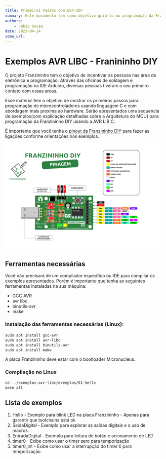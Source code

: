 ```yaml
---
title: Primeiros Passos com ESP-IDF
summary: Este documento tem como objetivo guiá-lo na programação da Franininho DIY com AVR LIB C
authors:
    - Fábio Souza
date: 2021-04-24
some_url:
---
```


# Exemplos AVR LIBC - Franininho DIY

O projeto Franzininho tem o objetivo de incentivar as pessoas nas área de eletrônica e programação. Através das oficinas de soldagem e programação na IDE Arduino, diversas pessoas tiveram o seu primeiro contato com essas areas.

Esse material tem o objetivo de mostrar os primeiros passos para programação de microcontroladores usando linguagem C e com abordagem mais proxima ao hardware. Serão apresentados uma sequencia de exemplos(com explicação detalhadas sobre a Arquitetura do MCU) para programação da Franzininho DIY usando a AVR LIB C.

É importante que você tenha o [pinout da Franzininho DIY](https://github.com/Franzininho/imagens-franzininho/blob/main/franzininho_diy/Pinagem-completa-Franzininho-DIY-V2RV2.png) para fazer as ligações conforme orientações nos exemplos.

![pinout Franzininho DIY](img/0x00/Pinagem-Franzininho-DIY-V2RV2.png)


## Ferramentas necessárias

Você não precisará de um compilador específico ou IDE para compilar os exemplos apresentados. Porém é importante que tenha as seguintes ferramentas instaladas na sua máquina:

- GCC AVR
- avr libc
- binutils-avr
- make

### Instalação das ferramentas necessárias (Linux):
```shell
sudo apt install gcc-avr
sudo apt install avr-libc
sudo apt install binutils-avr
sudo apt install make
```

A placa Franzininho deve estar com o bootloader Micronucleus.


### Compilação no Linux

```shell
cd ../exemplos-avr-libc/exemplos/01-hello
make all
```


## Lista de exemplos

1. Hello - Exemplo para blink LED na placa Franzininho - Apenas para garantir que toolchains está ok
2. SaidaDigital - Exemplo para explorar as saídas digitais e o uso de macros
3. EntradaDigital - Exemplo para leitura de botão e acionamento de LED
4. timer0 - Exibe como usar o timer zero para temporização
5. timer0_int - Exibe como usar a interrupção do timer 0 para temporização
